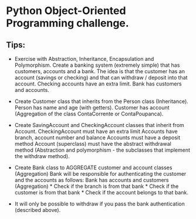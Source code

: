 # Python Object-Oriented Programming challenge.

## Tips:

- Exercise with Abstraction, Inheritance, Encapsulation and Polymorphism. Create a banking system (extremely simple) that has customers, accounts and a bank. The idea is that the customer has an account (savings or checking) and that can withdraw / deposit into that account. Checking accounts have an extra limit. Bank has customers and accounts.

- Create Customer class that inherits from the Person class (Inheritance). Person has name and age (with getters). Customer has account (Aggregation of the class ContaCorrente or ContaPoupanca).

- Create SavingAccount and CheckingAccount classes that inherit from Account. CheckingAccount must have an extra limit Accounts have branch, account number and balance Accounts must have a deposit method Account (superclass) must have the abstract withdrawal method (Abstraction and polymorphism - the subclasses that implement the withdraw method).

- Create Bank class to AGGREGATE customer and account classes (Aggregation) Bank will be responsible for authenticating the customer and the accounts as follows: Bank has accounts and customers (Aggregation) * Check if the branch is from that bank * Check if the customer is from that bank * Check if the account belongs to that bank. 

- It will only be possible to withdraw if you pass the bank authentication (described above).
